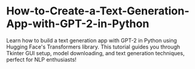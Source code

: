 # How-to-Create-a-Text-Generation-App-with-GPT-2-in-Python
Learn how to build a text generation app with GPT-2 in Python using Hugging Face's Transformers library. This tutorial guides you through Tkinter GUI setup, model downloading, and text generation techniques, perfect for NLP enthusiasts!
